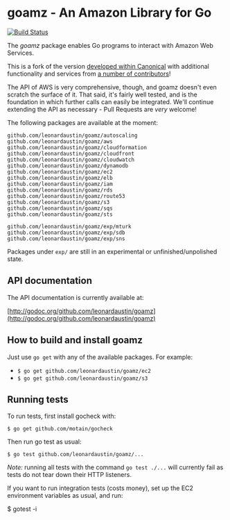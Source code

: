 # goamz - An Amazon Library for Go

[![Build Status](http://travis-ci.org/leonardaustin/goamz.png?branch=master)](https://travis-ci.org/leonardaustin/goamz)

The _goamz_ package enables Go programs to interact with Amazon Web Services.

This is a fork of the version [developed within Canonical](https://wiki.ubuntu.com/goamz) with additional functionality and services from [a number of contributors](https://github.com/leonardaustin/goamz/contributors)!

The API of AWS is very comprehensive, though, and goamz doesn't even scratch the surface of it. That said, it's fairly well tested, and is the foundation in which further calls can easily be integrated. We'll continue extending the API as necessary - Pull Requests are _very_ welcome!

The following packages are available at the moment:

```
github.com/leonardaustin/goamz/autoscaling
github.com/leonardaustin/goamz/aws
github.com/leonardaustin/goamz/cloudformation
github.com/leonardaustin/goamz/cloudfront
github.com/leonardaustin/goamz/cloudwatch
github.com/leonardaustin/goamz/dynamodb
github.com/leonardaustin/goamz/ec2
github.com/leonardaustin/goamz/elb
github.com/leonardaustin/goamz/iam
github.com/leonardaustin/goamz/rds
github.com/leonardaustin/goamz/route53
github.com/leonardaustin/goamz/s3
github.com/leonardaustin/goamz/sqs
github.com/leonardaustin/goamz/sts

github.com/leonardaustin/goamz/exp/mturk
github.com/leonardaustin/goamz/exp/sdb
github.com/leonardaustin/goamz/exp/sns
```

Packages under `exp/` are still in an experimental or unfinished/unpolished state.

## API documentation

The API documentation is currently available at:

[http://godoc.org/github.com/leonardaustin/goamz](http://godoc.org/github.com/leonardaustin/goamz)

## How to build and install goamz

Just use `go get` with any of the available packages. For example:

* `$ go get github.com/leonardaustin/goamz/ec2`
* `$ go get github.com/leonardaustin/goamz/s3`

## Running tests

To run tests, first install gocheck with:

`$ go get github.com/motain/gocheck`

Then run go test as usual:

`$ go test github.com/leonardaustin/goamz/...`

_Note:_ running all tests with the command `go test ./...` will currently fail as tests do not tear down their HTTP listeners.

If you want to run integration tests (costs money), set up the EC2 environment variables as usual, and run:

$ gotest -i
